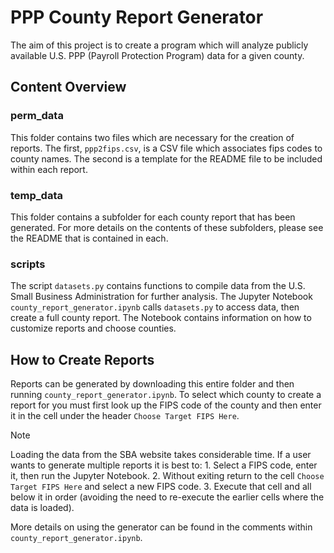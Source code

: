 # PPP County Report Generator
The aim of this project is to create a program which will analyze publicly available U.S. PPP (Payroll Protection Program) data for a given county.  

## Content Overview

### perm_data
This folder contains two files which are necessary for the creation of reports.  The first, `ppp2fips.csv`, is a CSV file which associates fips codes to county names. The second is a template for the README file to be included within each report.

### temp_data
This folder contains a subfolder for each county report that has been generated. For more details on the contents of these subfolders, please see the README that is contained in each.

### scripts
The script `datasets.py` contains functions to compile data from the U.S. Small Business Administration for further analysis.  The Jupyter Notebook `county_report_generator.ipynb` calls `datasets.py` to access data, then create a full county report. The Notebook contains information on how to customize reports and choose counties.

## How to Create Reports
Reports can be generated by downloading this entire folder and then running `county_report_generator.ipynb`. To select which county to create a report for you must first look up the FIPS code of the county and then enter it in the cell under the header `Choose Target FIPS Here`. 
>[!NOTE]  
>Loading the data from the SBA website takes considerable time. If a user wants to generate multiple reports it is best to: 1. Select a FIPS code, enter it, then run the Jupyter Notebook. 2. Without exiting return to the cell `Choose Target FIPS Here` and select a new FIPS code. 3. Execute that cell and all below it in order (avoiding the need to re-execute the earlier cells where the data is loaded).

More details on using the generator can be found in the comments within `county_report_generator.ipynb`.